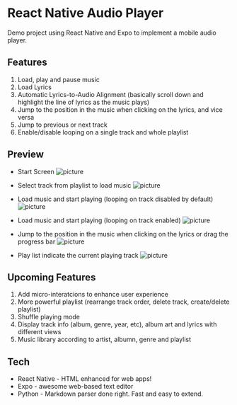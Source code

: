 # React Native Audio Player

Demo project using React Native and Expo to implement a mobile audio player. 


## Features

1) Load, play and pause music
2) Load Lyrics
3) Automatic Lyrics-to-Audio Alignment (basically scroll down and highlight the line of lyrics as the music plays)
4) Jump to the position in the music when clicking on the lyrics, and vice versa
5) Jump to previous or next track
6) Enable/disable looping on a single track and whole playlist

## Preview
* Start Screen
![picture](https://github.com/shen92/React-Native-Audio-Player/blob/main/preview/IMG_2238.PNG)

* Select track from playlist to load music
![picture](https://github.com/shen92/React-Native-Audio-Player/blob/main/preview/IMG_2239.PNG)

* Load music and start playing (looping on track disabled by default)
![picture](https://github.com/shen92/React-Native-Audio-Player/blob/main/preview/IMG_2240.PNG)

* Load music and start playing (looping on track enabled)
![picture](https://github.com/shen92/React-Native-Audio-Player/blob/main/preview/IMG_2241.PNG)

* Jump to the position in the music when clicking on the lyrics or drag the progress bar
![picture](https://github.com/shen92/React-Native-Audio-Player/blob/main/preview/IMG_2242.PNG)

* Play list indicate the current playing track
![picture](https://github.com/shen92/React-Native-Audio-Player/blob/main/preview/IMG_2243.PNG)


## Upcoming Features

1) Add micro-interatcions to enhance user experience
2) More powerful playlist (rearrange track order, delete track, create/delete playlist)
3) Shuffle playing mode
4) Display track info (album, genre, year, etc), album art and lyrics with different views
5) Music library according to artist, albumn, genre and playlist

## Tech

* React Native - HTML enhanced for web apps!
* Expo - awesome web-based text editor
* Python - Markdown parser done right. Fast and easy to extend.
